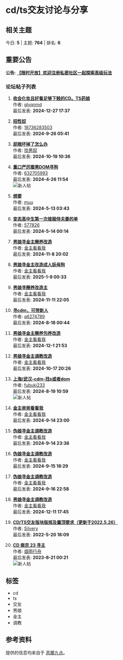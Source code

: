 # cd/ts交友讨论与分享

## 相关主题
今日: **5** | 主题: **764** | 排名: **6**

## 重要公告
**公告: [【限时开放】欢迎注册私密社区一起探索高级玩法](https://www.em9d.com/forum.php?mod=viewthread&tid=22998)**

### 论坛帖子列表

1. **[收会化妆且好看足够下贱的CD。TS药娘](thread-28136-1-1.html)**  
   作者: [glyqnmd](home.php?mod=space&uid=15159)  
   最后发表: **2024-12-27 17:37**

2. **[招性奴](thread-27655-1-1.html)**  
   作者: [18736283503](home.php?mod=space&uid=15927)  
   最后发表: **2024-9-26 05:41**

3. **[屁眼坏掉了怎么办](thread-26326-1-1.html)**  
   作者: [找男奴](home.php?mod=space&username=%E6%89%BE%E7%94%B7%E5%A5%B4)  
   最后发表: **2024-10-19 10:36**

4. **[重口严厉腹黑DOM寻狗](thread-25365-1-1.html)**  
   作者: [632705993](home.php?mod=space&uid=14382)  
   最后发表: **2024-4-26 11:54**  
   ![新人帖](static/image/stamp/011.small.gif)

5. **[想要](thread-26061-1-1.html)**  
   作者: [muu](home.php?mod=space&uid=14811)  
   最后发表: **2024-5-13 03:43**  

6. **[变态高中生第一次接服侍夫妻的单](thread-26071-1-1.html)**  
   作者: [577826](home.php?mod=space&uid=14391)  
   最后发表: **2024-5-14 00:14**  

7. **[男娘寻金主圈养改造](thread-28178-1-1.html)**  
   作者: [金主看看我](home.php?mod=space&uid=16437)  
   最后发表: **2024-11-8 20:02**  

8. **[男娘寻金主改造成人妖母狗](thread-28454-1-1.html)**  
   作者: [金主看看我](home.php?mod=space&uid=16437)  
   最后发表: **2025-1-9 00:33**  

9. **[男娘寻圈养改造主](thread-28203-1-1.html)**  
   作者: [金主看看我](home.php?mod=space&uid=16437)  
   最后发表: **2024-11-11 22:05**  

10. **[寻cdm，可带新人](thread-27518-1-1.html)**  
    作者: [q6274789](home.php?mod=space&uid=15888)  
    最后发表: **2024-8-18 00:44**  
  
11. **[男娘寻金主圈养包养改造](thread-28286-1-1.html)**  
    作者: [金主看看我](home.php?mod=space&uid=16437)  
    最后发表: **2024-12-1 21:53**  

12. **[男娘寻金主调教改造](thread-28042-1-1.html)**  
    作者: [金主看看我](home.php?mod=space&uid=16437)  
    最后发表: **2024-10-17 20:26**  

13. **[上海/武汉-cdm-找s或者dom](thread-27537-1-1.html)**  
    作者: [fubuki233](home.php?mod=space&uid=16237)  
    最后发表: **2024-8-19 10:59**  
    ![新人帖](static/image/stamp/011.small.gif)

14. **[金主爸爸看看我](thread-27793-1-1.html)**  
    作者: [金主看看我](home.php?mod=space&uid=16437)  
    最后发表: **2024-9-14 23:00**  

15. **[伪娘寻金主调教改造](thread-27794-1-1.html)**  
    作者: [金主看看我](home.php?mod=space&uid=16437)  
    最后发表: **2024-9-14 23:36**  

16. **[伪娘寻金主调教改造](thread-27805-1-1.html)**  
    作者: [金主看看我](home.php?mod=space&uid=16437)  
    最后发表: **2024-9-15 18:29**  

17. **[伪娘寻金主调教改造](thread-27817-1-1.html)**  
    作者: [金主看看我](home.php?mod=space&uid=16437)  
    最后发表: **2024-9-16 22:58**  

18. **[男娘寻金主调教改造](thread-28334-1-1.html)**  
    作者: [金主看看我](home.php?mod=space&uid=16437)  
    最后发表: **2024-12-11 17:45**  

19. **[CD/TS交友版块版规及置顶要求（更新于2022.5.26）](thread-17362-1-1.html)**  
    作者: [Silvery](home.php?mod=space&uid=8284)  
    最后发表: **2022-5-20 18:09**  

20. **[CD 南京 23 寻主](thread-17368-1-1.html)**  
    作者: [烟雨行舟](home.php?mod=space&uid=10861)  
    最后发表: **2023-8-21 00:21**  
    ![新人帖](static/image/stamp/011.small.gif)  

## 标签
- cd
- ts
- 交友
- 男娘
- 金主
- 调教

## 参考资料
提供的信息均来自于 [恶魔九点](https://www.em9d.com/)。